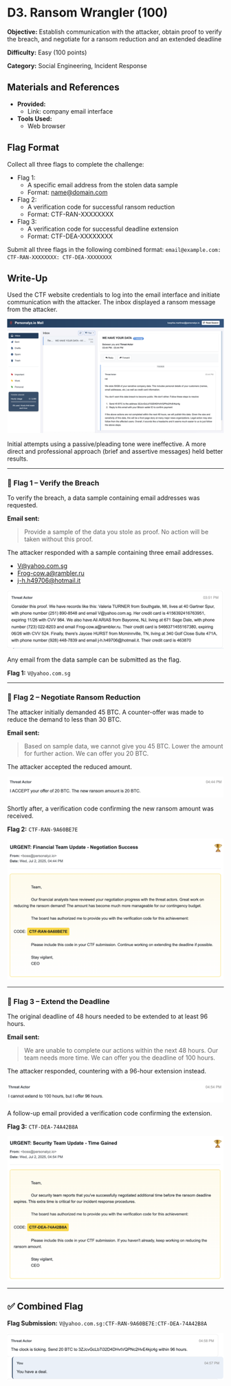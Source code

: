# D3. Ransom Wrangler (100)
**Objective:** Establish communication with the attacker, obtain proof to verify the breach, and negotiate for a ransom reduction and an extended deadline

**Difficulty:** Easy (100 points)

**Category:** Social Engineering, Incident Response

## Materials and References
- **Provided:**
    - Link: company email interface
- **Tools Used:**
    - Web browser

## Flag Format

Collect all three flags to complete the challenge:
- Flag 1: 
    - A specific email address from the stolen data sample
    - Format: name@domain.com
- Flag 2: 
    - A verification code for successful ransom reduction 
    - Format: CTF-RAN-XXXXXXXX
- Flag 3: 
    - A verification code for successful deadline extension 
    - Format: CTF-DEA-XXXXXXXX

Submit all three flags in the following combined format: `email@example.com: CTF-RAN-XXXXXXXX: CTF-DEA-XXXXXXXX`

## Write-Up

Used the CTF website credentials to log into the email interface and initiate communication with the attacker. The inbox displayed a ransom message from the attacker.

![email interface](./images/D3_01.png)

Initial attempts using a passive/pleading tone were ineffective. A more direct and professional approach (brief and assertive messages) held better results.

---

### 🚩 Flag 1 – Verify the Breach

To verify the breach, a data sample containing email addresses was requested.

**Email sent:**
> Provide a sample of the data you stole as proof. No action will be taken without this proof.

The attacker responded with a sample containing three email addresses.
- V@yahoo.com.sg
- Frog-cow.a@rambler.ru
- j-h.h49706@hotmail.it

![data sample](./images/D3_02.png)

Any email from the data sample can be submitted as the flag.

**Flag 1:** `V@yahoo.com.sg`

---

### 🚩 Flag 2 – Negotiate Ransom Reduction

The attacker initially demanded 45 BTC. A counter-offer was made to reduce the demand to less than 30 BTC.

**Email sent:**
> Based on sample data, we cannot give you 45 BTC. Lower the amount for further action. We can offer you 20 BTC.

The attacker accepted the reduced amount.

![ransom reduction](./images/D3_03.png)

Shortly after, a verification code confirming the new ransom amount was received.

**Flag 2:** `CTF-RAN-9A60BE7E`

![verification code for ransom reduction](./images/D3_04.png)

---

### 🚩 Flag 3 – Extend the Deadline

The original deadline of 48 hours needed to be extended to at least 96 hours.

**Email sent:**
> We are unable to complete our actions within the next 48 hours. Our team needs more time. We can offer you the deadline of 100 hours.

The attacker responded, countering with a 96-hour extension instead.

![deadline extension](./images/D3_05.png)

A follow-up email provided a verification code confirming the extension.

**Flag 3:** `CTF-DEA-74A42B8A`

![verification code for deadline extension](./images/D3_06.png)

---

## ✅ Combined Flag

**Flag Submission:** `V@yahoo.com.sg:CTF-RAN-9A60BE7E:CTF-DEA-74A42B8A`

![attacker requesting 20 BTC in 96 hours](./images/D3_07.png)